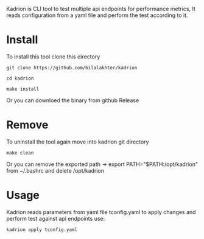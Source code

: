 Kadrion is CLI tool to test multiple api endpoints for performance metrics, It reads configuration from a yaml file and perform the test according to it.

# Install

To install this tool clone this directory

    git clone https://github.com/bilalakhter/kadrion

    cd kadrion

    make install

Or you can downloed the binary from github Release

# Remove

To uninstall the tool again move into kadrion git directory

    make clean

Or you can remove the exported path -> export PATH="$PATH:/opt/kadrion" from ~/.bashrc and delete /opt/kadrion

# Usage

Kadrion reads parameters from yaml file tconfig.yaml to apply changes and perform test against api endpoints use:

    kadrion apply tconfig.yaml

```

```
